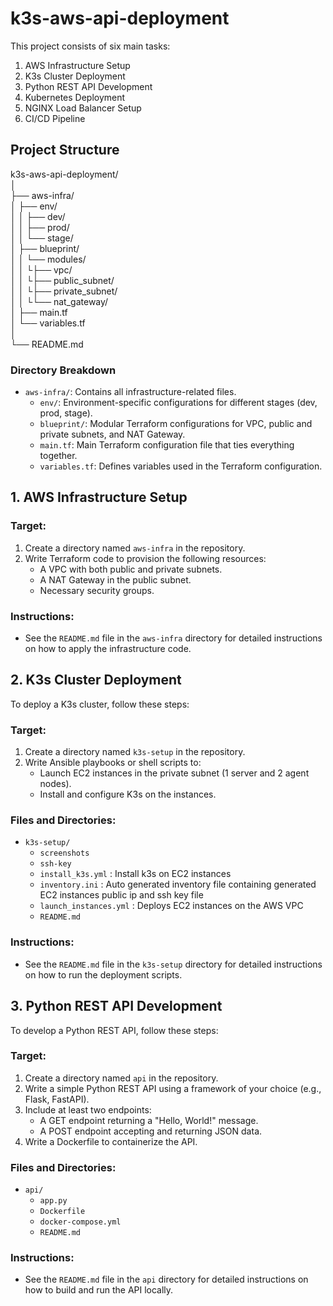 # k3s-aws-api-deployment
This project consists of six main tasks:
1. AWS Infrastructure Setup
2. K3s Cluster Deployment
3. Python REST API Development
4. Kubernetes Deployment
5. NGINX Load Balancer Setup
6. CI/CD Pipeline


## Project Structure

k3s-aws-api-deployment/\
│\
├── aws-infra/\
│ ├── env/\
│ │ ├── dev/\
│ │ ├── prod/\
│ │ └── stage/\
│ ├── blueprint/\
│ │ └── modules/\
│ │ └├── vpc/\
│ │ └├── public_subnet/\
│ │ └├── private_subnet/\
│ │ └└── nat_gateway/\
│ ├── main.tf\
│ └── variables.tf\
│\
└── README.md

### Directory Breakdown
- `aws-infra/`: Contains all infrastructure-related files.
  - `env/`: Environment-specific configurations for different stages (dev, prod, stage).
  - `blueprint/`: Modular Terraform configurations for VPC, public and private subnets, and NAT Gateway.
  - `main.tf`: Main Terraform configuration file that ties everything together.
  - `variables.tf`: Defines variables used in the Terraform configuration.


## 1. AWS Infrastructure Setup

### Target:
1. Create a directory named `aws-infra` in the repository.
2. Write Terraform code to provision the following resources:
   - A VPC with both public and private subnets.
   - A NAT Gateway in the public subnet.
   - Necessary security groups.

### Instructions:
- See the `README.md` file in the `aws-infra` directory for detailed instructions on how to apply the infrastructure code.

## 2. K3s Cluster Deployment
To deploy a K3s cluster, follow these steps:

### Target:
1. Create a directory named `k3s-setup` in the repository.
2. Write Ansible playbooks or shell scripts to:
   - Launch EC2 instances in the private subnet (1 server and 2 agent nodes).
   - Install and configure K3s on the instances.

### Files and Directories:
- `k3s-setup/`
  - `screenshots`
  - `ssh-key`
  - `install_k3s.yml` : Install k3s on EC2 instances 
  - `inventory.ini` : Auto generated inventory file containing generated EC2 instances public ip and ssh key file
  - `launch_instances.yml` : Deploys EC2 instances on the AWS VPC 
  - `README.md`

### Instructions:
- See the `README.md` file in the `k3s-setup` directory for detailed instructions on how to run the deployment scripts.

## 3. Python REST API Development
To develop a Python REST API, follow these steps:

### Target:
1. Create a directory named `api` in the repository.
2. Write a simple Python REST API using a framework of your choice (e.g., Flask, FastAPI).
3. Include at least two endpoints:
   - A GET endpoint returning a "Hello, World!" message.
   - A POST endpoint accepting and returning JSON data.
4. Write a Dockerfile to containerize the API.

### Files and Directories:
- `api/`
  - `app.py`
  - `Dockerfile`
  - `docker-compose.yml`
  - `README.md`

### Instructions:
- See the `README.md` file in the `api` directory for detailed instructions on how to build and run the API locally.
